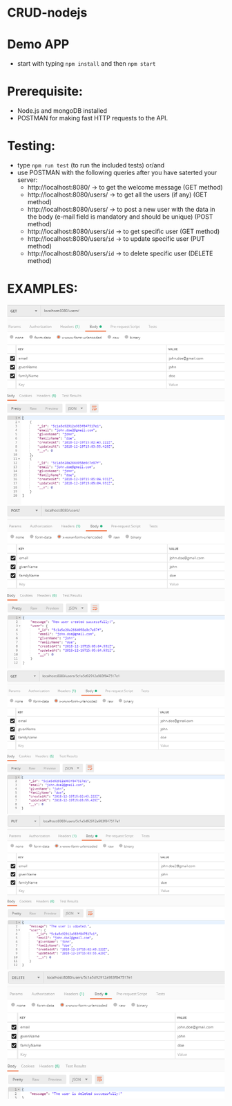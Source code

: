 # CRUD-nodejs

Demo APP
========

- start with typing `npm install` and then `npm start`

Prerequisite:
=============
- Node.js and mongoDB installed
- POSTMAN for making fast HTTP requests to the API.

Testing:
========
 - type `npm run test` (to run the included tests)
 or/and
 - use POSTMAN with the following queries after you have saterted your server:
    * http://localhost:8080/ -> to get the welcome message (GET method)
    * http://localhost:8080/users/ -> to get all the users (if any) (GET method)
    * http://localhost:8080/users/ -> to post a new user with the data in the body (e-mail field is mandatory and should be unique) (POST method)
    * http://localhost:8080/users/`id` -> to get specific user (GET method)
    * http://localhost:8080/users/`id` -> to update specific user (PUT method)
    * http://localhost:8080/users/`id` -> to delete specific user (DELETE method)

EXAMPLES:
=========
![](screenshots/getAll.png "Get All Users")
![](screenshots/post.png "Create a New User")
![](screenshots/getOne.png "Get a Single User by ID")
![](screenshots/update.png "Update a Single User by ID")
![](screenshots/delete.png "Delete a Single User by ID")

